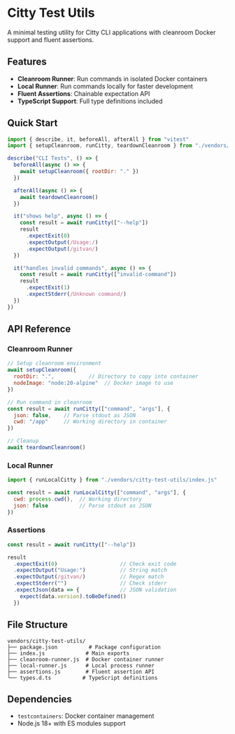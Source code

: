 # Citty Test Utils

A minimal testing utility for Citty CLI applications with cleanroom Docker support and fluent assertions.

## Features

- **Cleanroom Runner**: Run commands in isolated Docker containers
- **Local Runner**: Run commands locally for faster development
- **Fluent Assertions**: Chainable expectation API
- **TypeScript Support**: Full type definitions included

## Quick Start

```javascript
import { describe, it, beforeAll, afterAll } from "vitest"
import { setupCleanroom, runCitty, teardownCleanroom } from "./vendors/citty-test-utils/index.js"

describe("CLI Tests", () => {
  beforeAll(async () => {
    await setupCleanroom({ rootDir: "." })
  })

  afterAll(async () => {
    await teardownCleanroom()
  })

  it("shows help", async () => {
    const result = await runCitty(["--help"])
    result
      .expectExit(0)
      .expectOutput(/Usage:/)
      .expectOutput(/gitvan/)
  })

  it("handles invalid commands", async () => {
    const result = await runCitty(["invalid-command"])
    result
      .expectExit(1)
      .expectStderr(/Unknown command/)
  })
})
```

## API Reference

### Cleanroom Runner

```javascript
// Setup cleanroom environment
await setupCleanroom({ 
  rootDir: ".",           // Directory to copy into container
  nodeImage: "node:20-alpine"  // Docker image to use
})

// Run command in cleanroom
const result = await runCitty(["command", "args"], {
  json: false,    // Parse stdout as JSON
  cwd: "/app"     // Working directory in container
})

// Cleanup
await teardownCleanroom()
```

### Local Runner

```javascript
import { runLocalCitty } from "./vendors/citty-test-utils/index.js"

const result = await runLocalCitty(["command", "args"], {
  cwd: process.cwd(),  // Working directory
  json: false          // Parse stdout as JSON
})
```

### Assertions

```javascript
const result = await runCitty(["--help"])

result
  .expectExit(0)                    // Check exit code
  .expectOutput("Usage:")           // String match
  .expectOutput(/gitvan/)           // Regex match
  .expectStderr("")                 // Check stderr
  .expectJson(data => {             // JSON validation
    expect(data.version).toBeDefined()
  })
```

## File Structure

```
vendors/citty-test-utils/
├── package.json          # Package configuration
├── index.js             # Main exports
├── cleanroom-runner.js  # Docker container runner
├── local-runner.js      # Local process runner
├── assertions.js        # Fluent assertion API
└── types.d.ts          # TypeScript definitions
```

## Dependencies

- `testcontainers`: Docker container management
- Node.js 18+ with ES modules support
